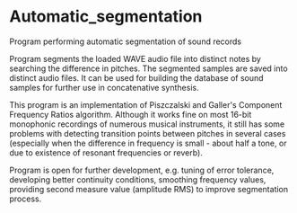 # Automatic_segmentation
Program performing automatic segmentation of sound records

Program segments the loaded WAVE audio file into distinct notes by searching the difference in pitches. The segmented samples are saved into distinct audio files. It can be used for building the database of sound samples for further use in concatenative synthesis.

This program is an implementation of Piszczalski and Galler's Component Frequency Ratios algorithm. Although it works fine on most 16-bit monophonic recordings of numerous musical instruments, it still has some problems with detecting transition points between pitches in several cases (especially when the difference in frequency is small - about half a tone, or due to existence of resonant frequencies or reverb).

Program is open for further development, e.g. tuning of error tolerance, developing better continuity conditions, smoothing frequency values, providing second measure value (amplitude RMS) to improve segmentation process.
